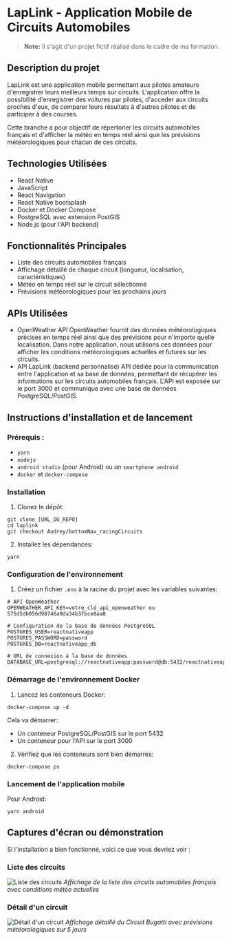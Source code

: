 # LapLink - Application Mobile de Circuits Automobiles
> **Note:** Il s'agit d'un projet fictif réalisé dans le cadre de ma formation.
## Description du projet
LapLink est une application mobile permettant aux pilotes amateurs d'enregistrer leurs meilleurs temps sur circuits. L'application offre la possibilité d'enregistrer des voitures par pilotes, d'acceder aux circuits proches d'eux, de comparer leurs résultats à d'autres pilotes et de participer à des courses.

Cette branche a pour objectif de répertorier les circuits automobiles français et d'afficher la météo en temps réel ainsi que les prévisions météorologiques pour chacun de ces circuits.

## Technologies Utilisées
* React Native
* JavaScript
* React Navigation
* React Native bootsplash
* Docker et Docker Compose
* PostgreSQL avec extension PostGIS
* Node.js (pour l'API backend)

## Fonctionnalités Principales
* Liste des circuits automobiles français
* Affichage détaillé de chaque circuit (longueur, localisation, caractéristiques)
* Météo en temps réel sur le circuit sélectionné
* Prévisions météorologiques pour les prochains jours

## APIs Utilisées
* OpenWeather API
  OpenWeather fournit des données météorologiques précises en temps réel ainsi que des prévisions pour n'importe quelle localisation. Dans notre application, nous utilisons ces données pour afficher les conditions météorologiques actuelles et futures sur les circuits.
* API LapLink (backend personnalisé)
  API dédiée pour la communication entre l'application et sa base de données, permettant de récupérer les informations sur les circuits automobiles français. L'API est exposée sur le port 3000 et communique avec une base de données PostgreSQL/PostGIS.

## Instructions d'installation et de lancement

### Prérequis :
* `yarn`
* `nodejs`
* `android studio` (pour Android) ou un `smartphone android`
* `docker` et `docker-compose`

### Installation

1. Clonez le dépôt:
```
git clone [URL_DU_REPO]
cd laplink
git checkout Audrey/bottomNav_racingCircuits
```

2. Installez les dépendances:
```
yarn 
```

### Configuration de l'environnement

1. Créez un fichier `.env` à la racine du projet avec les variables suivantes:
```
# API OpenWeather
OPENWEATHER_API_KEY=votre_clé_api_openweather ou 575d5db056d98746a9da34b3fbce8aa0

# Configuration de la base de données PostgreSQL
POSTGRES_USER=reactnativeapp
POSTGRES_PASSWORD=password
POSTGRES_DB=reactnativeapp_db

# URL de connexion à la base de données
DATABASE_URL=postgresql://reactnativeapp:password@db:5432/reactnativeapp_db
```

### Démarrage de l'environnement Docker

1. Lancez les conteneurs Docker:
```
docker-compose up -d
```

Cela va démarrer:
- Un conteneur PostgreSQL/PostGIS sur le port 5432
- Un conteneur pour l'API sur le port 3000

2. Vérifiez que les conteneurs sont bien démarrés:
```
docker-compose ps
```

### Lancement de l'application mobile

Pour Android:
```
yarn android
```

## Captures d'écran ou démonstration
Si l'installation a bien fonctionné, voici ce que vous devriez voir :
### Liste des circuits
![Liste des circuits](./assets/screenshots/circuit-list.jpeg)
*Affichage de la liste des circuits automobiles français avec conditions météo actuelles*

### Détail d'un circuit
![Détail d'un circuit](./assets/screenshots/single-circuit.jpeg)
*Affichage détaillé du Circuit Bugatti avec prévisions météorologiques sur 5 jours*